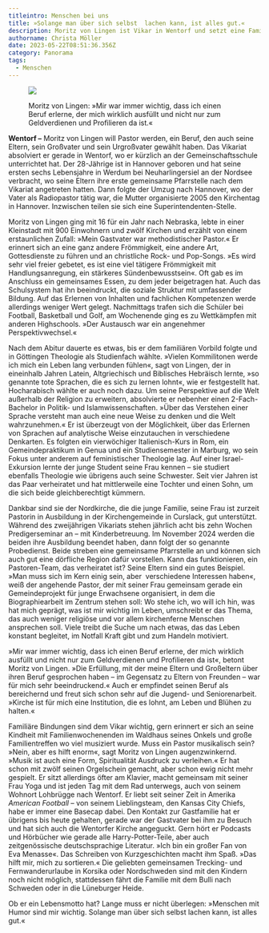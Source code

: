 ```yaml
---
titleintro: Menschen bei uns
title: »Solange man über sich selbst  lachen kann, ist alles gut.«
description: Moritz von Lingen ist Vikar in Wentorf und setzt eine Familientradition fort.
authorname: Christa Möller
date: 2023-05-22T08:51:36.356Z
category: Panorama
tags:
  - Menschen
---
```

<figure>
  <img src="/static/media/2023-05-22-von lingen-Moritz--Vikar.jpg">
  <figcaption>

Moritz von Lingen: »Mir war immer wichtig, dass ich einen Beruf erlerne, der mich wirklich ausfüllt und nicht nur zum Geldverdienen und Profilieren da ist.« 

  </figcaption>
</figure>



**Wentorf –** Moritz von Lingen will Pastor werden, ein Beruf, den auch seine Eltern, sein Großvater und sein Urgroßvater gewählt haben. Das Vikariat absolviert er gerade in Wentorf, wo er kürzlich an der Gemeinschaftsschule unterrichtet hat. Der 28-Jährige ist in Hannover geboren und hat seine ersten sechs Lebensjahre in Werdum bei Neuharlingersiel an der Nordsee verbracht, wo seine Eltern ihre erste gemeinsame Pfarrstelle nach dem Vikariat angetreten hatten. Dann folgte der Umzug nach Hannover, wo der Vater als Radiopastor tätig war, die Mutter organisierte 2005 den Kirchentag in Hannover. Inzwischen teilen sie sich eine Superintendenten-Stelle. 

Moritz von Lingen ging mit 16 für ein Jahr nach Nebraska, lebte in einer Kleinstadt mit 900 Einwohnern und zwölf Kirchen und erzählt von einem erstaunlichen Zufall: »Mein Gastvater war methodistischer Pastor.« Er erinnert sich an eine ganz andere Frömmigkeit, eine andere Art, Gottesdienste zu führen und an christliche Rock- und Pop-Songs. »Es wird sehr viel freier gebetet, es ist eine viel tätigere Frömmigkeit mit Handlungsanregung, ein stärkeres Sündenbewusstsein«. Oft gab es im Anschluss ein gemeinsames Essen, zu dem jeder beigetragen hat. Auch das Schulsystem hat ihn beeindruckt, die soziale Struktur mit umfassender Bildung. Auf das Erlernen von Inhalten und fachlichen Kompetenzen werde allerdings weniger Wert gelegt. Nachmittags trafen sich die Schüler bei Football, Basketball und Golf, am Wochenende ging es zu Wettkämpfen mit anderen Highschools. »Der Austausch war ein angenehmer Perspektivwechsel.« 

Nach dem Abitur dauerte es etwas, bis er dem familiären Vorbild folgte und in Göttingen Theologie als Studienfach wählte. »Vielen Kommilitonen werde ich mich ein Leben lang verbunden fühlen«, sagt von Lingen, der in eineinhalb Jahren Latein, Altgriechisch und Biblisches Hebräisch lernte, »so genannte tote Sprachen, die es sich zu lernen lohnt«, wie er festgestellt hat. Hocharabisch wählte er auch noch dazu. Um seine Perspektive auf die Welt außerhalb der Religion zu erweitern, absolvierte er nebenher einen 2-Fach-Bachelor in Politik- und Islamwissenschaften. »Über das Verstehen einer Sprache versteht man auch eine neue Weise zu denken und die Welt wahrzunehmen.« Er ist überzeugt von der Möglichkeit, über das Erlernen von Sprachen auf analytische Weise einzutauchen in verschiedene Denkarten. Es folgten ein vierwöchiger Italienisch-Kurs in Rom, ein Gemeindepraktikum in Genua und ein Studiensemester in Marburg, wo sein Fokus unter anderem auf feministischer Theologie lag. Auf einer Israel-Exkursion lernte der junge Student seine Frau kennen – sie studiert ebenfalls Theologie wie übrigens auch seine Schwester. Seit vier Jahren ist das Paar verheiratet und hat mittlerweile eine Tochter und einen Sohn, um die sich beide gleichberechtigt kümmern. 

Dankbar sind sie der Nordkirche, die die junge Familie, seine Frau ist zurzeit Pastorin in Ausbildung in der Kirchengemeinde in Curslack, gut unterstützt. Während des zweijährigen Vikariats stehen jährlich acht bis zehn Wochen Predigerseminar an – mit Kinderbetreuung. Im November 2024 werden die beiden ihre Ausbildung beendet haben, dann folgt der so genannte Probedienst. Beide streben eine gemeinsame Pfarrstelle an und können sich auch gut eine dörfliche Region dafür vorstellen. Kann das funktionieren, ein Pastoren-Team, das verheiratet ist? Seine Eltern sind ein gutes Beispiel. »Man muss sich im Kern einig sein, aber  verschiedene Interessen haben«, weiß der angehende Pastor, der mit seiner Frau gemeinsam gerade ein Gemeindeprojekt für junge Erwachsene organisiert, in dem die Biographiearbeit im Zentrum stehen soll: Wo stehe ich, wo will ich hin, was hat mich geprägt, was ist mir wichtig im Leben, umschreibt er das Thema, das auch weniger religiöse und vor allem kirchenferne Menschen ansprechen soll. Viele treibt die Suche um nach etwas, das das Leben konstant begleitet, im Notfall Kraft gibt und zum Handeln motiviert. 

»Mir war immer wichtig, dass ich einen Beruf erlerne, der mich wirklich ausfüllt und nicht nur zum Geldverdienen und Profilieren da ist«, betont Moritz von Lingen. »Die Erfüllung, mit der meine Eltern und Großeltern über ihren Beruf gesprochen haben – im Gegensatz zu Eltern von Freunden – war für mich sehr beeindruckend.« Auch er empfindet seinen Beruf als bereichernd und freut sich schon sehr auf die Jugend- und Seniorenarbeit. »Kirche ist für mich eine Institution, die es lohnt, am Leben und Blühen zu halten.« 

Familiäre Bindungen sind dem Vikar wichtig, gern erinnert er sich an seine Kindheit mit Familienwochenenden im Waldhaus seines Onkels und große Familientreffen wo viel musiziert wurde. Muss ein Pastor musikalisch sein? »Nein, aber es hilft enorm«, sagt Moritz von Lingen augenzwinkernd. »Musik ist auch eine Form, Spiritualität Ausdruck zu verleihen.« Er hat schon mit zwölf seinen Orgelschein gemacht, aber schon ewig nicht mehr gespielt. Er sitzt allerdings öfter am Klavier, macht gemeinsam mit seiner Frau Yoga und ist jeden Tag mit dem Rad unterwegs, auch von seinem Wohnort Lohbrügge nach Wentorf. Er liebt seit seiner Zeit in Amerika *American Football* – von seinem Lieblingsteam, den Kansas City Chiefs, habe er immer eine Basecap dabei. Den Kontakt zur Gastfamilie hat er übrigens bis heute gehalten, gerade war der Gastvater bei ihm zu Besuch und hat sich auch die Wentorfer Kirche angeguckt. Gern hört er Podcasts und Hörbücher wie gerade alle Harry-Potter-Teile, aber auch zeitgenössische deutschsprachige Literatur. »Ich bin ein großer Fan von Eva Menasse«. Das Schreiben von Kurzgeschichten macht ihm Spaß. »Das hilft mir, mich zu sortieren.« Die geliebten gemeinsamen Trecking- und Fernwanderurlaube in Korsika oder Nordschweden sind mit den Kindern noch nicht möglich, stattdessen fährt die Familie mit dem Bulli nach Schweden oder in die Lüneburger Heide.  

Ob er ein Lebensmotto hat? Lange muss er nicht überlegen: »Menschen mit Humor sind mir wichtig. Solange man über sich selbst lachen kann, ist alles gut.«